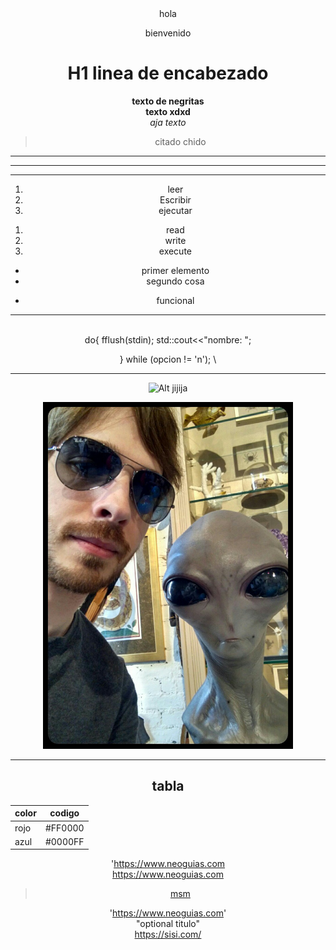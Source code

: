 <center>hola

bienvenido

# H1 linea de encabezado
**texto de negritas**  
__texto xdxd__  
*aja texto*
>citado chido
---
___
***
1. leer
2. Escribir
3. ejecutar
  

<ol>
<li>read</li>
<li>write</li>
<li>execute </li>
</ol>

* primer elemento
* segundo cosa
  
- funcional

---
\
 do{
      fflush(stdin);
      std::cout<<"nombre: ";

} while (opcion != 'n');
   \

***
![Alt jijija](jerma.jpg "jijija")

<div align="center">
<img alt="vinny" src='U1/vinny.jpg' width='400' />
<div/>

***
## tabla
|color | codigo |
| ----     |----------|
|     rojo |#FF0000  |
|    azul  | #0000FF|

'https://www.neoguias.com  
https://www.neoguias.com  
>[msm]("https://sisi.com/")   

'https://www.neoguias.com'  
"optional titulo"  
<a href= "https://sisi.com/" >https://sisi.com/</a>





